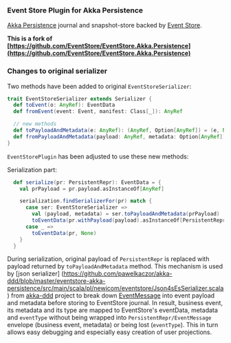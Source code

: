 ### Event Store Plugin for Akka Persistence

[Akka Persistence](http://doc.akka.io/docs/akka/2.3.9/scala/persistence.html) journal and snapshot-store backed by [Event Store](http://geteventstore.com/).

**This is a fork of [https://github.com/EventStore/EventStore.Akka.Persistence](https://github.com/EventStore/EventStore.Akka.Persistence)**

### Changes to original serializer

Two methods have been added to original ``EventStoreSerializer``:

```scala
trait EventStoreSerializer extends Serializer {
  def toEvent(o: AnyRef): EventData
  def fromEvent(event: Event, manifest: Class[_]): AnyRef

  // new methods
  def toPayloadAndMetadata(e: AnyRef): (AnyRef, Option[AnyRef]) = (e, None)
  def fromPayloadAndMetadata(payload: AnyRef, metadata: Option[AnyRef]) = payload
}
```

``EventStorePlugin`` has been adjusted to use these new methods:

Serialization part:

```scala
  def serialize(pr: PersistentRepr): EventData = {
    val prPayload = pr.payload.asInstanceOf[AnyRef]

    serialization.findSerializerFor(pr) match {
      case ser: EventStoreSerializer =>
        val (payload, metadata) = ser.toPayloadAndMetadata(prPayload)
        toEventData(pr.withPayload(payload).asInstanceOf[PersistentRepr], metadata)
      case _ =>
        toEventData(pr, None)
    }
  }
```

During serialization, original payload of ``PersistentRepr`` is replaced with payload returned by ``toPayloadAndMetadata`` method.
This mechanism is used by [json serializer] (https://github.com/pawelkaczor/akka-ddd/blob/master/eventstore-akka-persistence/src/main/scala/pl/newicom/eventstore/Json4sEsSerializer.scala)
from [akka-ddd](https://github.com/pawelkaczor/akka-ddd) project to break down [EventMessage](https://github.com/pawelkaczor/akka-ddd/blob/master/akka-ddd-messaging/src/main/scala/pl/newicom/dddd/messaging/event/EventMessage.scala) into event payload and metadata
before storing to EventStore journal. In result, business event, its metadata and its type are mapped to EventStore's eventData, metadata and ``eventType``
without being wrapped into ``PersistentRepr/EventMessage`` envelope (business event, metadata) or being lost (``eventType``).
This in turn allows easy debugging and especially easy creation of user projections.
